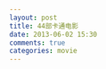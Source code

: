 ```yaml
---
layout: post
title: 44部卡通电影
date: 2013-06-02 15:30
comments: true
categories: movie
---
```


<script src="/js/44_carton.js" type="text/javascript"></script>  

<div ng-app="app">
  <div class="container">
    <div ng-controller="mainCtrl">
      <div class='m' ng-repeat="m in movies">
        <h3 ng-bind-template='{{ m.Title }}'></h3>
        <div ng-bind-html-unsafe='m.Content'></div>
      </div>
    </div>
  </div>
</div>
